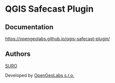 # QGIS Safecast Plugin

## Documentation

https://opengeolabs.github.io/qgis-safecast-plugin/

## Authors

[SURO](http://www.suro.cz)

Developed by [OpenGeoLabs s.r.o.](http://opengeolabs.cz)
